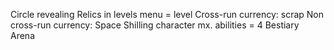 Circle revealing
Relics in levels
menu = level
Cross-run currency: scrap
Non cross-run currency: Space Shilling
character mx. abilities = 4
Bestiary
Arena